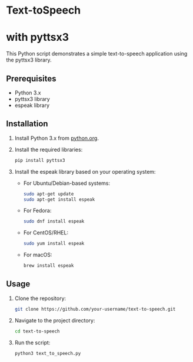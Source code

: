 # Text-toSpeech
# with pyttsx3

This Python script demonstrates a simple text-to-speech application using the pyttsx3 library.

## Prerequisites

- Python 3.x
- pyttsx3 library
- espeak library

## Installation

1. Install Python 3.x from [python.org](https://www.python.org/downloads/).

2. Install the required libraries:

    ```bash
    pip install pyttsx3
    ```

3. Install the espeak library based on your operating system:

   - For Ubuntu/Debian-based systems:

     ```bash
     sudo apt-get update
     sudo apt-get install espeak
     ```

   - For Fedora:

     ```bash
     sudo dnf install espeak
     ```

   - For CentOS/RHEL:

     ```bash
     sudo yum install espeak
     ```

   - For macOS:

     ```bash
     brew install espeak
     ```

## Usage

1. Clone the repository:

    ```bash
    git clone https://github.com/your-username/text-to-speech.git
    ```

2. Navigate to the project directory:

    ```bash
    cd text-to-speech
    ```

3. Run the script:

    ```bash
    python3 text_to_speech.py
    ```



